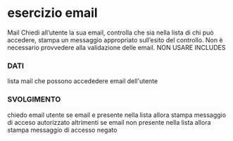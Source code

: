 # esercizio email

Mail
Chiedi all’utente la sua email,
controlla che sia nella lista di chi può accedere,
stampa un messaggio appropriato sull’esito del controllo.
Non è necessario provvedere alla validazione delle email.
NON USARE INCLUDES



### DATI
lista mail che possono accededere
email dell'utente

### SVOLGIMENTO
chiedo email utente
se email e presente nella lista allora 
 stampa messaggio di acceso  autorizzato
 altrimenti se 
  email non presente nella lista allora stampa messaggio di accesso negato



###